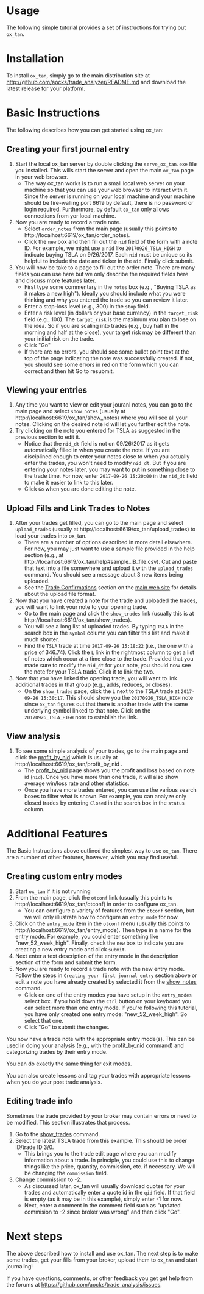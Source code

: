 
# Usage

The following simple tutorial provides a set of instructions for
trying out `ox_tan`.

# Installation

To install `ox_tan`, simply go to the main distribution site
at http://github.com/aocks/trade_analyzer/README.md and download the
latest release for your platform.

# Basic Instructions

The following describes how you can get started using ox_tan:

## Creating your first journal entry

  1. Start the local ox_tan server by double clicking
     the `serve_ox_tan.exe` file you installed. This wills start the
     server and open the main `ox_tan` page in your web browser.
	 - The way ox_tan works is to run a small local web server on your
       machine so that you can use your web browser to interact with
       it. Since the server is running on your local machine and your
       machine should be fire-walling port 6619 by default, there is no
       password or login required. Furthermore, by default `ox_tan`
       only allows connections from yor local machine.
  2. Now you are ready to record a trade note.
     - Select `order_notes` from the main page (usually this points to http://localhost:6619/ox_tan/order_notes).
	 - Click the `new` box and then fill out the `nid` field of the
       form with a note ID. For example, we might use a `nid` like
       `20170926_TSLA_HIGH` to indicate buying TSLA on 9/26/2017. Each
       `nid` must be unique so its helpful to include the date and
       ticker in the `nid`. Finally click submit.
  3. You will now be take to a page to fill out the order note. There
     are many fields you can use here but we only describe the
     required fields here and discuss more features later.
	 - First type some commentary in the `notes` box (e.g., "Buying TSLA as it makes a new high"). Ideally you should include what you were thinking and why you entered the trade so you can review it later.
	 - Enter a stop-loss level (e.g., 300) in the `stop` field.
	 - Enter a risk level (in dollars or your base currency) in the
       `target_risk` field (e.g., 100). The `target_risk` is the
       maximum you plan to lose on the idea. So if you are scaling
       into trades (e.g., buy half in the morning and half at the
       close), your target risk may be different than your initial
       risk on the trade.
	 - Click "Go"
	 - If there are no errors, you should see some bullet point text at the top of the page indicating the note was successfully created. If not, you should see some errors in red on the form which you can correct and then hit Go to resubmit.

## Viewing your entries

  1. Any time you want to view or edit your jouranl notes, you can go
     to the main page and select `show_notes` (usually at
     http://localhost:6619/ox_tan/show_notes) where you will see all
     your notes. Clicking on the desired note id will let you further
     edit the note.
  2. Try clicking on the note you entered for TSLA as suggested in the
     previous section to edit it.
	 - Notice that the `nid_dt` field is not on 09/26/2017 as it gets
       automatically filled in when you create the note. If you are
       disciplined enough to enter your notes close to when you
       actually enter the trades, you won't need to modify
       `nid_dt`. But if you are entering your notes later, you may
       want to put in something close to the trade time. For now,
       enter `2017-09-26 15:20:00` in the `nid_dt` field to make it
       easier to link to this later.	 
     - Click `Go` when you are done editing the note.


## Upload Fills and Link Trades to Notes

  1. After your trades get filled, you can go to the main page and select `upload_trades` (usually at http://localhost:6619/ox_tan/upload_trades) to load your trades into ox_tan. 
      - There are a number of options described in more detail
        elsewhere. For now, you may just want to use a sample file
        provided in the help section (e.g., at
        http://localhost:6619/ox_tan/help#sample_IB_file.csv). Cut and
        paste that text into a file somewhere and upload it with the
        `upload_trades` command. You should see a message about 3 new
        items being uploaded.
	  - See the [Trade
        Confirmations](https://github.com/aocks/trade_analysis/blob/master/docs/Trade_Confirmations.md)
        section on the [main web
        site](https://github.com/aocks/trade_analysis) for details
        about the upload file format.
  2. Now that you have created a note for the trade and uploaded the
     trades, you will want to link your note to your opening trade.
	  - Go to the main page and click the `show_trades` link (usually this is at http://localhost:6619/ox_tan/show_trades). 
	  - You will see a long list of uploaded trades. By typing `TSLA` in the search box in the `symbol` column you can filter this list and make it much shorter.
	  - Find the `TSLA` trade at time `2017-09-26 15:18:22` (i.e., the
        one with a price of 346.74). Click the `L` link in the
        rightmost column to get a list of notes which occur at a time
        close to the trade. Provided that you made sure to modify the
        `nid_dt` for your note, you should now see the note for your
        TSLA trade. Click it to link the two.
  3. Now that you have linked the opening trade, you will want to link
     additional trades in that group (e.g., adds, reduces, or closes).
	 - On the `show_trades` page, click the `L` next to the TSLA trade
       at `2017-09-26 15:30:17`. This should show you the
       `20170926_TSLA_HIGH` note since `ox_tan` figures out that there
       is another trade with the same underlying symbol linked to that
       note. Click on the `20170926_TSLA_HIGH` note to establish the link.

## View analysis

  1. To see some simple analysis of your trades, go to the main page
     and click the
     [profit_by_nid](http://localhost:6619/ox_tan/profit_by_nid) which
     is usually at http://localhost:6619/ox_tan/profit_by_nid .
     - The [profit_by_nid](http://localhost:6619/ox_tan/profit_by_nid) page shows you the profit and loss based on note id (`nid`). Once you have more than one trade, it will also show average win/loss rate and other statistics.
	 - Once you have more trades entered, you can use the various search boxes to filter what is shown. For example, you can analyze only closed trades by entering `Closed` in the search box in the `status` column.



# Additional Features

The Basic Instructions above outlined the simplest way to use
`ox_tan`. There are a number of other features, however, which you may
find useful.

## Creating custom entry modes

  1. Start `ox_tan` if it is not running
  2. From the main page, click the `otconf` link (usually this points to http://localhost:6619/ox_tan/otconf) in order to configure ox_tan.
     - You can configure a variety of features from the `otconf`
       section, but we will only illustrate how to configure an
       `entry_mode` for now.
  3. Click on the `entry_mode` item in the `otconf` menu (usually this
     points to http://localhost:6619/ox_tan/entry_mode). Then
     type in a name for the entry mode. For example, you could enter
     something like "new_52_week_high". Finally, check the `new` box
     to indicate you are creating a new entry mode and click `submit`.
  4. Next enter a text description of the entry mode in the
     description section of the form and submit the form.
  5. Now you are ready to record a trade note with the new entry mode.
     Follow the steps in `Creating your first journal entry` section
     above or edit a note you have already created by selected it from
     the [show_notes](http://localhost:6619/ox_tan/show_notes) command.
     - Click on one of the entry modes you have setup in the `entry_modes` select box. If you hold down the `Ctrl` button on your keyboard you can select more than one entry mode. If you're following this tutorial, you have only created one entry mode: "new_52_week_high". So select that one.
	 - Click "Go" to submit the changes.

You now have a trade note with the appropriate entry mode(s). This can
be used in doing your analysis (e.g., with the
[profit_by_nid](http://localhost:6619/ox_tan/profit_by_nid) command)
and categorizing trades by their entry mode.

You can do exactly the same thing for exit modes.

You can also create lessons and tag your trades with appropriate
lessons when you do your post trade analysis.

## Editing trade info

Sometimes the trade provided by your broker may contain errors or need
to be modified. This section illustrates that process.

  1. Go to the [show_trades](http://localhost:6619/ox_tan/show_trades)
     command.
  2. Select the latest TSLA trade from this example. This should be
     order ID/trade ID [3/0](http://localhost:6619/ox_tan/traded_order_CRUD?oid=3&trade_id=0).
	 - This brings you to the trade edit page where you can modify
       information about a trade. In principle, you could use this to
       change things like the price, quantity, commission, etc. if
       necessary. We will be changing the `commission` field.
  3. Change commission to -2.
	 - As discussed later, ox_tan will usually download quotes for your trades and automatically enter a quote id in the `qid` field. If that field is empty (as it may be in this example), simply enter -1 for now.
	 - Next, enter a comment in the comment field such as "updated
       commision to -2 since broker was wrong" and then click "Go".


     




# Next steps

The above described how to install and use ox_tan. The next step is to
make some trades, get your fills from your broker, upload them to
`ox_tan` and start journaling!

If you have questions, comments, or other feedback you get get help
from the forums at https://github.com/aocks/trade_analysis/issues.
